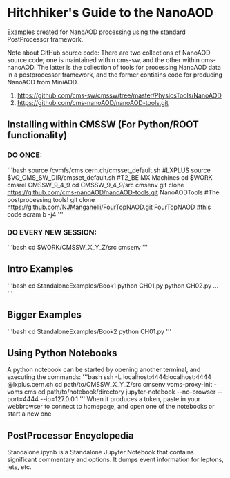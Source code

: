 # Hitchhiker's Guide to the NanoAOD
Examples created for NanoAOD processing using the standard PostProcessor framework.

Note about GitHub source code:
There are two collections of NanoAOD source code; one is maintained within cms-sw, and the other within cms-nanoAOD.
The latter is the collection of tools for processing NanoAOD data in a postprocessor framework, and the former contiains code for producing NanoAOD from MiniAOD.
1. <https://github.com/cms-sw/cmssw/tree/master/PhysicsTools/NanoAOD>
2. <https://github.com/cms-nanoAOD/nanoAOD-tools.git>

## Installing within CMSSW (For Python/ROOT functionality)
### DO ONCE:
'''bash
	       source /cvmfs/cms.cern.ch/cmsset_default.sh #LXPLUS
	       source $VO_CMS_SW_DIR/cmsset_default.sh	   #T2_BE MX Machines
	       cd $WORK
	       cmsrel CMSSW_9_4_9
	       cd CMSSW_9_4_9/src
	       cmsenv
	       git clone https://github.com/cms-nanoAOD/nanoAOD-tools.git NanoAODTools #The postprocessing tools!
	       git clone https://github.com/NJManganelli/FourTopNAOD.git FourTopNAOD #this code
	       scram b -j4
'''


### DO EVERY NEW SESSION:
'''bash
cd $WORK/CMSSW_X_Y_Z/src
cmsenv
'''

## Intro Examples
'''bash
cd StandaloneExamples/Book1
python CH01.py
python CH02.py
...
'''

## Bigger Examples
'''bash
cd StandaloneExamples/Book2
python CH01.py
'''

## Using Python Notebooks
A python notebook can be started by opening another terminal, and executing the commands:
'''bash
ssh -L localhost:4444:localhost:4444 <NiceLogin>@lxplus.cern.ch
cd path/to/CMSSW_X_Y_Z/src
cmsenv
voms-proxy-init -voms cms
cd path/to/notebook/directory
jupyter-notebook --no-browser --port=4444 --ip=127.0.0.1
'''
When it produces a token, paste in your webbrowser to connect to homepage, and open one of the notebooks or start a new one

## PostProcessor Encyclopedia
Standalone.ipynb is a Standalone Jupyter Notebook that contains significant commentary and options. It dumps event information for leptons, jets, etc. 
